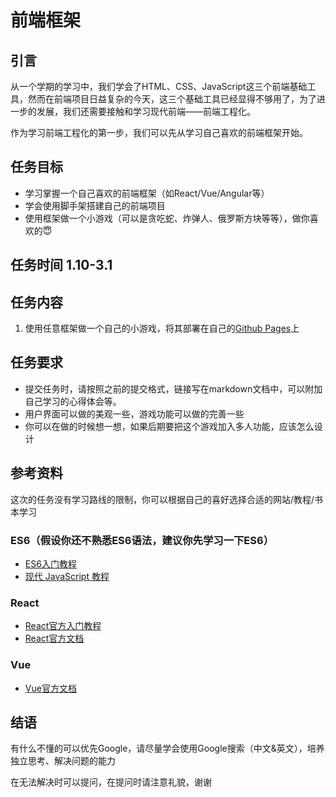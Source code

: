 # 前端框架

## 引言

从一个学期的学习中，我们学会了HTML、CSS、JavaScript这三个前端基础工具，然而在前端项目日益复杂的今天，这三个基础工具已经显得不够用了，为了进一步的发展，我们还需要接触和学习现代前端——前端工程化。

作为学习前端工程化的第一步，我们可以先从学习自己喜欢的前端框架开始。

## 任务目标

- 学习掌握一个自己喜欢的前端框架（如React/Vue/Angular等）
- 学会使用脚手架搭建自己的前端项目
- 使用框架做一个小游戏（可以是贪吃蛇、炸弹人、俄罗斯方块等等），做你喜欢的😇

## 任务时间 1.10-3.1

## 任务内容

1. 使用任意框架做一个自己的小游戏，将其部署在自己的[Github Pages](https://pages.github.com/)上

## 任务要求

- 提交任务时，请按照之前的提交格式，链接写在markdown文档中，可以附加自己学习的心得体会等。
- 用户界面可以做的美观一些，游戏功能可以做的完善一些
- 你可以在做的时候想一想，如果后期要把这个游戏加入多人功能，应该怎么设计

## 参考资料

这次的任务没有学习路线的限制，你可以根据自己的喜好选择合适的网站/教程/书本学习

### ES6（假设你还不熟悉ES6语法，建议你先学习一下ES6）

- [ES6入门教程](https://es6.ruanyifeng.com/)
- [现代 JavaScript 教程](https://zh.javascript.info/)

### React

- [React官方入门教程](https://react.docschina.org/tutorial/tutorial.html)
- [React官方文档](https://react.docschina.org/docs/getting-started.html)

### Vue

- [Vue官方文档](https://v3.cn.vuejs.org/guide/introduction.html)


## 结语

有什么不懂的可以优先Google，请尽量学会使用Google搜索（中文&英文），培养独立思考、解决问题的能力

在无法解决时可以提问，在提问时请注意礼貌，谢谢
